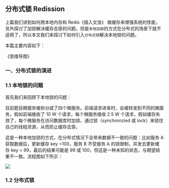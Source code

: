 ## 分布式锁 Redission

上篇我们讲到如何用本地内存和 Redis《插入文涨》 做缓存来增强系统的性能，另外探讨了加锁解决缓存击穿的问题。但是`本地加锁`的方式在分布式的场景下就不适用了，所以本文我们来探讨下如何引入`分布式锁`解决本地锁的问题。

本篇主要内容如下：

《思维导图》

### 一、分布式锁的演进

### 1.1 本地锁的问题

首先我们来回顾下本地锁的问题：

目前题目微服务被拆分成了四个微服务。前端请求进来时，会被转发到不同的微服务。假如前端接收了 10 W 个请求，每个微服务接收 2.5 W 个请求，假如缓存失效了，每个微服务在访问数据库时加锁，通过锁（synchronzied 或 lock）来锁住自己的线程资源，从而防止缓存击穿。

这是一种本地加锁的方式，在分布式情况下会带来数据不一致的问题：比如服务 A 获取数据后，更新缓存 key =100，服务 B 不受服务 A 的锁限制，并发去更新缓存 key = 99，最后的结果可能是 99 或 100，但这是一种未知的状态，与期望结果不一致。流程图如下所示：

![](http://cdn.jayh.club/uPic/image-20210424123518280.png)

### 1.2 分布式锁